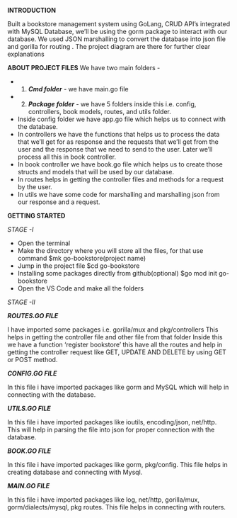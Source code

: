 **INTRODUCTION**

Built a bookstore management system using GoLang, CRUD API’s integrated with  MySQL Database, we’ll be using the gorm package to interact with our database. We used JSON marshalling to convert the database into json file and gorilla for routing . 
The project diagram are there for further clear explanations


**ABOUT PROJECT FILES**
We have two main folders -
- 1. ***Cmd folder*** - we have main.go file
- 2. ***Package folder*** - we have 5 folders inside this i.e. config, controllers, book models, routes, and utils folder.
- Inside config folder we have app.go file which helps us to connect with the database.
- In controllers we have the functions that helps us to process the data that we’ll get for as response and the requests that we’ll get from the user and the response that we need to send to the user. Later we’ll process all this in book controller.
- In book controller we have book.go file which helps us to create those structs and models that will be used by our database.
- In routes helps in getting the controller files and methods for a request by the user.
- In utils we have some code for marshalling and marshalling json from our response and a request.


**GETTING STARTED**

*STAGE -I*
- Open the terminal 
- Make the directory where you will store all the files, for that use command $mk go-bookstore(project name)
- Jump in the project file $cd go-bookstore
- Installing some packages directly from github(optional)
$go mod init go-bookstore
- Open the VS Code and make all the folders

*STAGE -II*

***ROUTES.GO FILE***

I have imported some packages i.e. gorilla/mux and pkg/controllers
This helps in getting the controller file and other file from that folder
Inside this we have a function ‘register bookstore’ this have all the routes and help in getting the controller request like GET, UPDATE AND DELETE by using GET or POST method.

***CONFIG.GO FILE***

In this file i have imported packages like gorm and MySQL which will help in connecting with the database.

***UTILS.GO FILE***

In this file i have imported packages like ioutils, encoding/json, net/http.
This will help in parsing the file into json for proper connection with the database.

***BOOK.GO FILE***

In this file i have imported packages like gorm, pkg/config.
This file helps in creating database and connecting with Mysql.

***MAIN.GO FILE***

In this file i have imported packages like log, net/http, gorilla/mux, gorm/dialects/mysql, pkg routes.
This file helps in connecting with routers.

